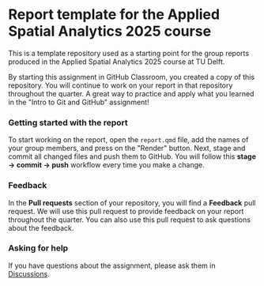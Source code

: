 # Report template for the Applied Spatial Analytics 2025 course

This is a template repository used as a starting point for the group
reports produced in the Applied Spatial Analytics 2025 course at
TU Delft.

By starting this assignment in GitHub Classroom, you created a copy
of this repository. You will continue to work on your report in that
repository throughout the quarter. A great way to practice and apply
what you learned in the "Intro to Git and GitHub" assignment!

### Getting started with the report

To start working on the report, open the `report.qmd` file, add the
names of your group members, and press on the "Render" button. Next,
stage and commit all changed files and push them to GitHub. You will
follow this **stage -> commit -> push** workflow every time you make a
change.

### Feedback

In the **Pull requests** section of your repository, you will find a
**Feedback** pull request. We will use this pull request to provide
feedback on your report throughout the quarter. You can also use this
pull request to ask questions about the feedback.

### Asking for help

If you have questions about the assignment, please ask them in
[Discussions](https://github.com/sdgis-edu-tud/asa2025/discussions).


